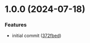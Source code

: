 # 1.0.0 (2024-07-18)


### Features

* initial commit ([372fbed](https://github.com/csye7125-su24-team14/helm-postgresql/commit/372fbedde126308ee25bcbeefd1f3b761d01d8ef))
